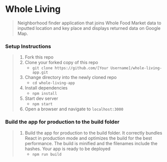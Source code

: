# Whole Living

> Neighborhood finder application that joins Whole Food Market data to inputted location and key place and displays returned data on Google Map.

### Setup Instructions

> 1. Fork this repo
> 1. Clone your forked copy of this repo
>    - `git clone https://github.com/[Your Username]/whole-living-app.git`
> 1. Change directory into the newly cloned repo
>    - `cd whole-living-app`
> 1. Install dependencies 
>    - `npm install`
> 1. Start dev server
>    - `npm start`
> 1. Open a browser and navigate to `localhost:3000`

### Build the app for production to the build folder

> 1. Build the app for production to the build folder. It correctly bundles React in production mode and optimizes the build for the best performance. The build is minified and the filenames include the hashes. Your app is ready to be deployed
>    - `npm run build`

